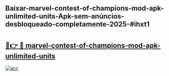 ## Baixar-marvel-contest-of-champions-mod-apk-unlimited-units-Apk-sem-anúncios-desbloqueado-completamente-2025-#ihxt1

# <h2><a href="https://ainizakaria.my?title=marvel-contest-of-champions-mod-apk-unlimited-units&ref=22M">🔗👉 🔴 marvel-contest-of-champions-mod-apk-unlimited-units</a></h2>

[![acn](https://github.com/user-attachments/assets/0f9c940e-d8b0-45ae-aac7-cd30a18b3e1c)](https://ainizakaria.my?title=marvel-contest-of-champions-mod-apk-unlimited-units&ref=22M)

